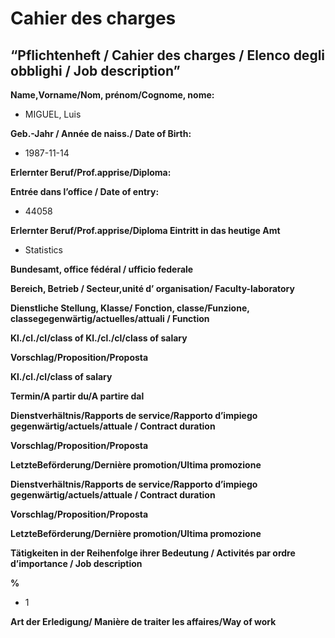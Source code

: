 Cahier des charges
================

## “Pflichtenheft / Cahier des charges / Elenco degli obblighi / Job description”

**Name,Vorname/Nom, prénom/Cognome, nome:**

  - MIGUEL, Luis

**Geb.-Jahr / Année de naiss./ Date of Birth:**

  - 1987-11-14

**Erlernter Beruf/Prof.apprise/Diploma:**

**Entrée dans l’office / Date of entry:**

  - 44058

**Erlernter Beruf/Prof.apprise/Diploma Eintritt in das heutige Amt**

  - Statistics

**Bundesamt, office fédéral / ufficio federale**

**Bereich, Betrieb / Secteur,unité d’ organisation/ Faculty-laboratory**

**Dienstliche Stellung, Klasse/ Fonction, classe/Funzione,
classegegenwärtig/actuelles/attuali / Function**

**Kl./cl./cl/class of Kl./cl./cl/class of salary**

**Vorschlag/Proposition/Proposta**

**Kl./cl./cl/class of salary**

**Termin/A partir du/A partire dal**

**Dienstverhältnis/Rapports de service/Rapporto d’impiego
gegenwärtig/actuels/attuale / Contract duration**

**Vorschlag/Proposition/Proposta**

**LetzteBeförderung/Dernière promotion/Ultima promozione**

**Dienstverhältnis/Rapports de service/Rapporto d’impiego
gegenwärtig/actuels/attuale / Contract duration**

**Vorschlag/Proposition/Proposta**

**LetzteBeförderung/Dernière promotion/Ultima promozione**

**Tätigkeiten in der Reihenfolge ihrer Bedeutung / Activités par ordre
d’importance / Job description**

**%**

  - 1

**Art der Erledigung/ Manière de traiter les affaires/Way of work**
